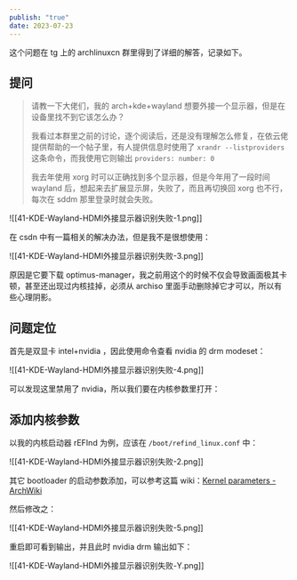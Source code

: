 ```yaml
---
publish: "true"
date: 2023-07-23
---
```

这个问题在 tg 上的 archlinuxcn 群里得到了详细的解答，记录如下。

## 提问

> 请教一下大佬们，我的 arch+kde+wayland 想要外接一个显示器，但是在设备里找不到它该怎么办？
> 
> 我看过本群里之前的讨论，逐个阅读后，还是没有理解怎么修复，在依云佬提供帮助的一个帖子里，有人提供信息时使用了 `xrandr --listproviders` 这条命令，而我使用它则输出 `providers: number: 0`
> 
> 我去年使用 xorg 时可以正确找到多个显示器，但是今年用了一段时间 wayland 后，想起来去扩展显示屏，失败了，而且再切换回 xorg 也不行，每次在 sddm 那里登录时就会失败。

![[41-KDE-Wayland-HDMI外接显示器识别失败-1.png]]

在 csdn 中有一篇相关的解决办法，但是我不是很想使用：

![[41-KDE-Wayland-HDMI外接显示器识别失败-3.png]]

原因是它要下载 optimus-manager，我之前用这个的时候不仅会导致画面极其卡顿，甚至还出现过内核挂掉，必须从 archiso 里面手动删除掉它才可以，所以有些心理阴影。

## 问题定位

首先是双显卡 intel+nvidia ，因此使用命令查看 nvidia 的 drm modeset：

![[41-KDE-Wayland-HDMI外接显示器识别失败-4.png]]

可以发现这里禁用了 nvidia，所以我们要在内核参数里打开：

## 添加内核参数

以我的内核启动器 rEFInd 为例，应该在 `/boot/refind_linux.conf` 中：

![[41-KDE-Wayland-HDMI外接显示器识别失败-2.png]]

其它 bootloader 的启动参数添加，可以参考这篇 wiki：[Kernel parameters - ArchWiki](https://wiki.archlinux.org/title/Kernel_parameters)

然后修改之：

![[41-KDE-Wayland-HDMI外接显示器识别失败-5.png]]

重启即可看到输出，并且此时 nvidia drm 输出如下：

![[41-KDE-Wayland-HDMI外接显示器识别失败-Y.png]]